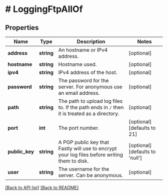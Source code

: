 # # LoggingFtpAllOf

## Properties

Name | Type | Description | Notes
------------ | ------------- | ------------- | -------------
**address** | **string** | An hostname or IPv4 address. | [optional] 
**hostname** | **string** | Hostname used. | [optional] 
**ipv4** | **string** | IPv4 address of the host. | [optional] 
**password** | **string** | The password for the server. For anonymous use an email address. | [optional] 
**path** | **string** | The path to upload log files to. If the path ends in `/` then it is treated as a directory. | [optional] 
**port** | **int** | The port number. | [optional]  [defaults to 21]
**public_key** | **string** | A PGP public key that Fastly will use to encrypt your log files before writing them to disk. | [optional]  [defaults to 'null']
**user** | **string** | The username for the server. Can be anonymous. | [optional] 


[[Back to API list]](../../README.md#endpoints) [[Back to README]](../../README.md)
